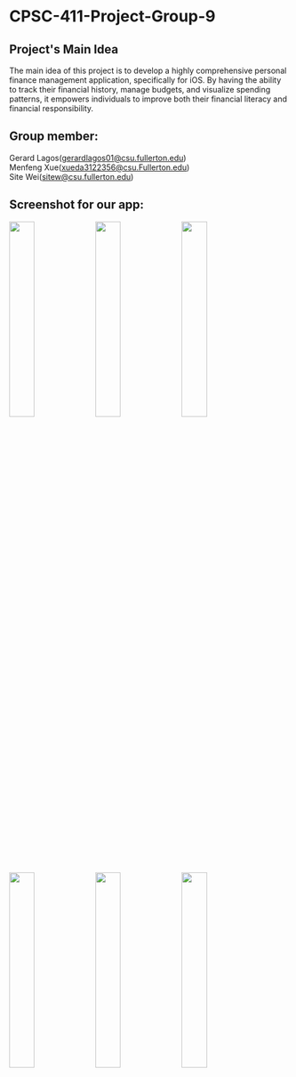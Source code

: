 # CPSC-411-Project-Group-9
## Project's Main Idea
  The main idea of this project is to develop a highly comprehensive personal finance management application, specifically for iOS. By having the ability to track their financial history, manage budgets, and visualize spending patterns, it empowers individuals to improve both their financial literacy and financial responsibility. 
## Group member:
  Gerard Lagos(gerardlagos01@csu.fullerton.edu)  
  Menfeng Xue(xueda3122356@csu.Fullerton.edu)  
  Site Wei(sitew@csu.fullerton.edu)  

## Screenshot for our app:
<img src="https://github.com/wst93444/CPSC-411-Project-Group-9/blob/main/Screenshot/account%20ui.png" width=30% height=30% /> <img src="https://github.com/wst93444/CPSC-411-Project-Group-9/blob/main/Screenshot/adding%20account.png" width=30% height=30% />
<img src="https://github.com/wst93444/CPSC-411-Project-Group-9/blob/main/Screenshot/delete%20account.png" width=30% height=30%>
<img src="https://github.com/wst93444/CPSC-411-Project-Group-9/blob/main/Screenshot/transaction%20ui.png" width=30% height=30%>
<img src="https://github.com/wst93444/CPSC-411-Project-Group-9/blob/main/Screenshot/adding%20transaction.png" width=30% height=30%>
<img src="https://github.com/wst93444/CPSC-411-Project-Group-9/blob/main/Screenshot/delete-transaction.png" width=30% height=30%>
